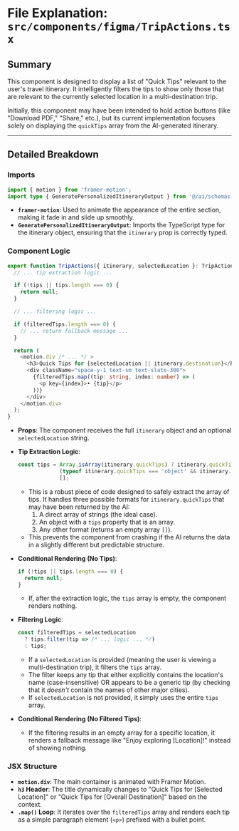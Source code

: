 # File Explanation: `src/components/figma/TripActions.tsx`

## Summary

This component is designed to display a list of "Quick Tips" relevant to the user's travel itinerary. It intelligently filters the tips to show only those that are relevant to the currently selected location in a multi-destination trip.

Initially, this component may have been intended to hold action buttons (like "Download PDF," "Share," etc.), but its current implementation focuses solely on displaying the `quickTips` array from the AI-generated itinerary.

---

## Detailed Breakdown

### Imports

```typescript
import { motion } from 'framer-motion';
import type { GeneratePersonalizedItineraryOutput } from '@/ai/schemas';
```
- **`framer-motion`**: Used to animate the appearance of the entire section, making it fade in and slide up smoothly.
- **`GeneratePersonalizedItineraryOutput`**: Imports the TypeScript type for the itinerary object, ensuring that the `itinerary` prop is correctly typed.

### Component Logic

```typescript
export function TripActions({ itinerary, selectedLocation }: TripActionsProps) {
  // ... tip extraction logic ...

  if (!tips || tips.length === 0) {
    return null;
  }

  // ... filtering logic ...

  if (filteredTips.length === 0) {
    // ... return fallback message ...
  }

  return (
    <motion.div /* ... */ >
      <h3>Quick Tips for {selectedLocation || itinerary.destination}</h3>
      <div className="space-y-1 text-sm text-slate-300">
        {filteredTips.map((tip: string, index: number) => (
          <p key={index}>• {tip}</p>
        ))}
      </div>
    </motion.div>
  );
}
```
- **Props**: The component receives the full `itinerary` object and an optional `selectedLocation` string.

- **Tip Extraction Logic**:
  ```typescript
  const tips = Array.isArray(itinerary.quickTips) ? itinerary.quickTips :
               (typeof itinerary.quickTips === 'object' && itinerary.quickTips?.tips) ? itinerary.quickTips.tips :
               [];
  ```
  - This is a robust piece of code designed to safely extract the array of tips. It handles three possible formats for `itinerary.quickTips` that may have been returned by the AI:
    1. A direct array of strings (the ideal case).
    2. An object with a `tips` property that is an array.
    3. Any other format (returns an empty array `[]`).
  - This prevents the component from crashing if the AI returns the data in a slightly different but predictable structure.

- **Conditional Rendering (No Tips)**:
  ```typescript
  if (!tips || tips.length === 0) {
    return null;
  }
  ```
  - If, after the extraction logic, the `tips` array is empty, the component renders nothing.

- **Filtering Logic**:
  ```typescript
  const filteredTips = selectedLocation
    ? tips.filter(tip => /* ... logic ... */)
    : tips;
  ```
  - If a `selectedLocation` is provided (meaning the user is viewing a multi-destination trip), it filters the `tips` array.
  - The filter keeps any tip that either explicitly contains the location's name (case-insensitive) OR appears to be a generic tip (by checking that it *doesn't* contain the names of other major cities).
  - If `selectedLocation` is not provided, it simply uses the entire `tips` array.

- **Conditional Rendering (No Filtered Tips)**:
  - If the filtering results in an empty array for a specific location, it renders a fallback message like "Enjoy exploring [Location]!" instead of showing nothing.

### JSX Structure

- **`motion.div`**: The main container is animated with Framer Motion.
- **`h3` Header**: The title dynamically changes to "Quick Tips for [Selected Location]" or "Quick Tips for [Overall Destination]" based on the context.
- **`.map()` Loop**: It iterates over the `filteredTips` array and renders each tip as a simple paragraph element (`<p>`) prefixed with a bullet point.